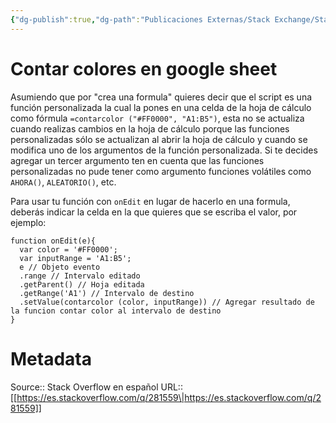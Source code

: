```yaml
---
{"dg-publish":true,"dg-path":"Publicaciones Externas/Stack Exchange/Stack Overflow en español/es.stackoverflow.com-281559.md","permalink":"/publicaciones-externas/stack-exchange/stack-overflow-en-espanol/es-stackoverflow-com-281559/","title":"Contar colores en google sheet","hide":true,"noteIcon":"default","created":"2024-04-03T12:49:10.627-06:00","updated":"2024-04-05T16:43:55.687-06:00"}
---
```


# Contar colores en google sheet

Asumiendo que por "crea una formula" quieres decir que el script es una función personalizada la cual la pones en una celda de la hoja de cálculo como fórmula `=contarcolor ("#FF0000", "A1:B5")`, esta no se actualiza cuando realizas cambios en la hoja de cálculo porque las funciones personalizadas sólo se actualizan al abrir la hoja de cálculo y cuando se modifica uno de los argumentos de la función personalizada. Si te decides agregar un tercer argumento ten en cuenta que las funciones personalizadas no pude tener como argumento funciones volátiles como `AHORA()`, `ALEATORIO()`, etc.

Para usar tu función con `onEdit` en lugar de hacerlo en una formula, deberás indicar la celda en la que quieres que se escriba el valor, por ejemplo:


    function onEdit(e){
      var color = '#FF0000';
      var inputRange = 'A1:B5';
      e // Objeto evento
      .range // Intervalo editado
      .getParent() // Hoja editada
      .getRange('A1') // Intervalo de destino
      .setValue(contarcolor (color, inputRange)) // Agregar resultado de la funcion contar color al intervalo de destino
    }

# Metadata
Source:: Stack Overflow en español
URL:: [[https://es.stackoverflow.com/q/281559\|https://es.stackoverflow.com/q/281559]]

